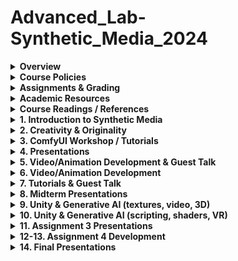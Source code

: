 # Advanced_Lab-Synthetic_Media_2024

<details>
  <summary><strong>Overview</strong></summary>

**Instructor:** Dr. Stavros Didakis
**Email:** `stavros.didakis@nyu.edu`
**Course number:** INTM-SHU 306
**Course Title:** Synthetic Media
**Course Description:** This course investigates emerging trends in machine learning and artificial intelligence for generating media content - images, video, sound. The course explores the idea of how artists, designers, and creators can use machine learning in their own research, production, and development processes. Students learn and understand machine-learning techniques and use them to generate creative media content. The course covers a range of related platforms and models and also provides the frameworks to experiment with implementing interaction and virtuality within the creative work.
**Instructional Mode:** In-person
**Co-requisite or prerequisite:** Communications Lab, What’s New Media, OR Emerging Technologies & Computational Arts
**Class meeting days and times:** Meets once a week (150 mins per session), N405
**Learning Objectives:** 
Upon Completion of this course, students will be able to:
- understand the concept of synthetic media and the technologies it involves,
- learn about machine learning and generative A.I. and how to apply it within an artistic context,
- analyze the creative and artistic dimensions of synthetic media,
- work with state-of-the-art platforms and models for generating synthetic media content,
- experiment with implementing the generated media content with platforms for interaction design and virtual reality,
- develop critical thinking skills through analyzing and reflecting on the implications of synthetic media in society and culture.
</details>

<details>
  <summary><strong>Course Policies</strong></summary>

- **Attendance and Tardiness**
    Students are expected to attend *all* scheduled classes. If unable to attend a class, a student needs to notify the instructor *before* class.

- **Absences and Grades**
  - 4 absences will lead to an F for the participation grade.
  - 6 absences will lead to a 25% reduction in the final grade.
  - 8 absences will lead to failure of the course.

- **Absence Exceptions**
    *Observance of Religious Holidays:* You may miss class for the observance of religious holidays. If you anticipate being absent because of religious observance, notify me in advance so we can create a plan for making up missed work.  For more on this policy [see here](https://www.nyu.edu/about/policies-guidelines-compliance/policies-and-guidelines/university-calendar-policy-on-religious-holidays.html).

    *Competitions, Conferences, Presentations:* You are permitted to be absent from classes to participate in competitions, conferences, and presentations, either at home or out of town, as approved by the Associate Provost for Academic Affairs.  Review the Undergraduate Bulletin for the conditions you must meet to obtain approval for this kind of absence.

    *Extended Illness:* A student with an injury or medical condition that requires ongoing accommodations (temporary or permanent) should contact the NYU Moses Center for Student Accessibility (CSA). If an accommodation is recommended by the Moses Center, then Academic Affairs may communicate on behalf of students to advocate for excused absences/ extensions. Reasonable accommodations, considering the course objectives, student learning, and fair standards, are ultimately decided by the professor.

- **Tardiness**
    Punctual arrival is mandatory for this class. Students need to be on time and not leave in the middle of class unless it is an emergency.

- **Late Assignments**
    Assignments are due **at the date and time indicated on this syllabus**. The late penalty for *all assignments* is one-third of a letter grade per day (an A becomes an A-, etc.) All other late assignments will earn an F.

- **Electronic Devices**
    *Mobile Devices:* Students may not use mobile devices in class unless otherwise indicated.

    *Recording Class:* To ensure the free and open discussion of ideas, students may not record classroom lectures, discussions, and/or activities without the instructor’s advance written permission; any such recording can be used solely for their own private use. If a student has approved accommodations from the Office of Disability Resources permitting the recording of class meetings, the student must present the accommodation letter to the instructor in advance of any recording. On any days when classes will be recorded, the instructor will notify all students in advance. Distribution or sale of class recordings is prohibited without the written permission of the instructor and other students who are recorded.

- **Instructional Technology**
    *Email Communication:* The course instructor will contact students regularly via email. Students should check for emails from the instructor that will cover in detail reminders, logistics, updates, and so on.  Please note that the instructor will try to respond to all emails within 24 hours. Students should not expect immediate responses to emails sent late at night, during holidays, or on the weekends.

    *Assignment Notification:* All assignments will be posted on the course website. Each student is responsible for reviewing the website and its resources. After each class period, the students are asked to learn about the next homework assignment or other requirements and responsibilities related to the course.

    *Instructional Technology Tools and Assistance:* If you need background on specific instructional technology tools, such as Zoom, NYU LMS (Brightspace) and Voicethread, check the [RITS Student Toolkit](https://wp.nyu.edu/shanghai-online_learning/). You may also email shanghai.rits@nyu.edu for assistance.

- **Academic Honesty/Plagiarism**
    Carefully read NYU Shanghai’s *Statement on Academic Integrity* (in the [Undergraduate Bulletin](https://shanghai.nyu.edu/academics/curriculum/bulletin)).   Breaches of academic integrity could result in failure of an assignment, failure of the course, or other sanctions, as determined by the Academic Affairs office.

- **Disability Disclosure Statement**
    NYU Shanghai is committed to providing equal educational opportunity and participation for students with disabilities. It is NYU Shanghai’s policy that no student with a qualified disability is excluded from participating in any NYU Shanghai program or activity, denied the benefits of any NYU Shanghai program or activity, or otherwise subjected to discrimination with regard to any NYU Shanghai program or activity. Any student who needs reasonable accommodation based on a qualified disability should register with the [Moses Center for Student Accessibility](https://www.nyu.edu/students/communities-and-groups/student-accessibility.html) for assistance. Students can [register online](https://www.nyu.edu/students/communities-and-groups/student-accessibility/academic.html) through the Moses Center and can contact the Academic Accommodations Team at [shanghai.academicaccommodations@nyu.edu](mailto:shanghai.academicaccommodations@nyu.edu) with questions or for assistance.

- **Title IX Statement**
    Title IX of the Education Amendments of 1972 (Title IX) prohibits discrimination on the basis of sex in educational programs. It protects victims of sexual or gender-based bullying and harassment and survivors of gender-based violence. Protection from discrimination on the basis of sex includes protection from being retaliated against for filing a complaint of discrimination or harassment. NYU Shanghai is committed to complying with Title IX and enforcing University policies prohibiting discrimination on the basis of sex. Mary Signor, Executive Director of the Office of Equal Opportunity, serves as the University’s Title IX Coordinator. The Title IX Coordinator is a resource for any questions or concerns about sex discrimination, sexual harassment, sexual violence, or sexual misconduct and is available to discuss your rights and judicial options. University policies define prohibited conduct, provide informal and formal procedures for filing a complaint, and a prompt and equitable resolution of complaints.

- **Links to the Title IX Policy and related documents:**
  - [Sexual Misconduct, Relationship Violence, and Stalking Policy](https://www.nyu.edu/about/policies-guidelines-compliance/policies-and-guidelines/sexual-misconduct--relationship-violence--and-stalking-policy.html)
  - [Procedures for Complaints Against Students](https://www.nyu.edu/about/policies-guidelines-compliance/policies-and-guidelines/test-reporting--investigating--and-resolving-sexual-misconduct--rela.html)
  - [Procedures for Complaints Against Employees](https://www.nyu.edu/about/policies-guidelines-compliance/policies-and-guidelines/reporting--investigating--and-resolving-sexual-misconduct--relat.html)
  - [Resource Guide for Students](https://www.nyu.edu/about/policies-guidelines-compliance/policies-and-guidelines/sexual-misconduct--relationship-violence--and-stalking-resource-.html)
  - [Resource Guide for Employees](https://www.nyu.edu/about/policies-guidelines-compliance/policies-and-guidelines/sexual-misconduct--relationship-violence--and-stalking-resource-0.html)
</details>

<details>
  <summary><strong>Assignments & Grading</strong></summary>
  For all assignments, you are required to demonstrate three important skills:

  - **Divergence:** A need to showcase thorough research, investigation, and experimentation. It is often impossible to reach superb results if the initial research is limited and lacks depth and quality of resources or information.
  - **Criticality:** It is paramount to be able to critically reflect on the researched or practiced content and identify what to keep and what to ignore. This skill can be sharpened if you are exposed frequently and to a sufficient amount of content from other artists and practitioners and understand in more detail their methods and motivations.
  - **Convergence:** After you have done a wide series of experiments and you have critically reflected on the content, you need to showcase your convergence skills. In this stage, it is essential to focus on the optimization and exceptional refinement of your content. Rough outputs that lack numerous reiterations show poor results, even if the previous stages are completed perfectly. Consider planning ahead of time for making the necessary refinements that will showcase incredible final results.

- ### Assignment 1
  - ***Self, Perception, Archetypes*** (medium: text & images)
  - **Prompt:** Create a series of images that showcase what a human being is; this needs to come from your subjective perspective and it has to depend on your analysis and methodology. A human being can be viewed through different lenses - can you provide a creative and original interpretation?
  - Use generative AI (in combination with other media design tools as they may seem appropriate/fit) to provide your own subjective (and original) interpretation of what a human being is.
  - **Deliverables:** 
    - Provide 20 images that showcase your interpretations. Size of images should be at least FullHD (1920x1080px / 1080x1920px / 1920x1920px). Acceptable filetypes: PNG/JPEG. Zip the images and attach the zip file to the email.
    - Provide a poem or literature excerpt to accompany your images (text format with proper referencing). The text needs to exist already and it has to support your aesthetic and ideological reflections.
    - Presentation: 
      - Select at least 3 final images at any aspect ratio and configuration. The images need to be printed on high-quality paper and presented/explained in class.
      - Print your poem or literature excerpt to accompany your 3 final presented images. 

- ### Assignment 2 (Midterm)
  - ***Machines in Motion*** (medium: video, animation, sound)
  - **Prompt Option 1**
    By using the images generated in **Assignment 1** (or an update, depending on your preference), create a video between 2 to 4 minutes using generative AI. The video needs to have a music layer and a narration for your poem/literature excerpt
    - **Deliverables:**
      - A video clip with a length of 2-4 minutes, in .MP4 format, 1080p/2160p, 16:9 aspect ratio, 30fps.
      - Your workflows (as images with the embedded code). The workflow needs to be an advanced iteration from the ones shared in class and showcase a particular development that aligns with your concept and intentions
      - A file (pdf) that explains your workflow, together your intentions and methodologies. Explain what your artistic approach is, and how you derived the final results. You may include notes on things that worked well, and things that did not work as expected.
   
  - **Prompt Option 2**
    Select this option if you are interested to work on a collaboration project for a festival submission. Participants need to produce content that follows specific instructions.
    
    - **Deliverables:** 
      Submit weekly a specific list of generated content (variable specs will be given to you, depending on the workflow and production process).

- ### Assignment 3
  - ***Ad Virtualitas ad Infinitum (groups of 2)*** (medium: realtime 3D/VR)
  - **Prompt:** For this assignment you are asked to create a virtual space that consists of generative-AI assets (images, videos, sounds, 3D objects, skyboxes).

  - **Deliverables:** Send via email (`stavros.didakis@nyu.edu`) the following:
      1. A rendered video of the final performance (using the Unity Recorder). The final video needs to have a length of around 1 minute that showcases in detail your scene (.MP4 format, 1920x1080p, 16:9 aspect ratio, 30fps).
      2. Screenshots of your Unity project.
      3. A written report (pdf) that explains your intentions and methodologies. Explain what your artistic approach is, and how you derived the final results. You may include notes on things that worked well, and things that did not work as expected (length ~300 words).

- ### Assignment 4 (Final)
  - ***Final Project*** (medium: open/mixed)
  - **Prompt Option 1** (group of 3): Development of a physical media installation that includes selected content created during assignments 1, 2, and 3. The work includes the design of the structure for accommodating the media components, hardware installation, and tweaking and editing the content (prints, videos, sounds).
  - **Prompt Option 2** (independent or groups of 2): For this option a proposal needs to be pitched for approval. The work needs to have an artistic focus and to utilize tools and methods as the ones covered during the semester but further expand on the usage, bringing a sophisticated and highly polished final result. 
    You may consider creating projects such as the following:
    - an interactive generative system,
    - a real-time VR scene,
    - a mix of media/techniques/materials.
---

  - ### Class Participation & Attendance
    Active participation and attendance are essential in this course. Students will be required to proceed to various teaching and learning activities during class, such as discussions, debates, practical exercises, and more.

  - ### Homework & Reading Responses
    The course necessitates the completion of homework such as readings, writings, and practical exercises. These are important elements that are required for achieving the learning outcomes of this course.

  - ### Marking Elements
    | Class Participation & Attendance | 30% |
    | --- | --- |
    | Assignment 1 | 15% |
    | Assignment 2 | 20% |
    | Assignment 3 | 10% |
    | Assignment 4 | 25% |

    [The course rubric can be found here](https://docs.google.com/spreadsheets/d/1pJvsyA3RSv_4aOTyX1bs702O-ln5NgTQu87aURWNng0/edit#gid=0).
</details>

<details>
  <summary><strong>Academic Resources</strong></summary>

**ARC Services**
The Academic Resource Center (ARC) offers both individual, one-on-one tutoring as well as group sessions in a variety of ways, in a variety of courses. You can log on to [WCOnline](https://nyus.mywconline.com/index.php?logout=YES) to book an appointment with a Global Writing & Speaking Fellow or a Learning Assistant (LA). The Global Writing & Speaking Fellows conduct individual consultations on writing, speaking, reading, and academic skills coaching. LAs provide both individual and small-group tutoring support in over 30 STEM, Business, Economics, IMA/IMB, and Chinese Language classes. Visit [shanghai.nyu.edu/arc](https://shanghai.nyu.edu/arc) for more information about ARC services.

**Library Services**
The Library is available to support your research needs. They have access to over 27,000 print resources, 2,000 DVDs, and 1,000 databases (including over a million ebooks, as well as streaming audio and video and image databases).

Librarians with expertise in your research topic are available to meet either *in person* or *online* [by appointment](https://nyu-shanghai.libcal.com/appointments) or [by email](https://nyu.qualtrics.com/jfe/form/SV_893SmPggYfKqOz3?Q_JFE=qdg) to help you navigate the research process. Our library team features experts in Business, Arts & Humanities, STEM, Social Sciences & Economics, and data tools & resources. Ask us how we can assist you in developing a research question and formulating a research strategy, selecting databases, requesting materials, and citing your sources. Visit [shanghai.nyu.edu/library](http://shanghai.nyu.edu/library) for more information on:
- 24/7 access to e-books, e-journals, streaming media, and databases
- Booking one-on-one consultations for research help
- [Asking the Library](https://shanghai.nyu.edu/academics/library/services/aal) questions via chat or email

**Electronic Reserves**
Students can access course readings using their NYU credentials for courses they currently enrolled in at [https://ares.library.nyu.edu/](https://ares.library.nyu.edu/).

**Interlibrary Loan Service**
For materials not available to you immediately, you can request scanned copies of a book chapter or journal article through our [Interlibrary Loan (ILL) service](https://ill.library.nyu.edu/). If you don't know which chapter you need, you can request a Table of Content through ILL.
</details>

<details>
  <summary><strong>Course Readings / References</strong></summary>
  
  - Crawford, K. (2021). *Atlas of AI: Power, Politics, and the Planetary Costs of Artificial Intelligence*. Yale University Press.
  - Kissinger, H. A., Schmidt, E., & Huttenlocher, D. (2021). *The Age of AI: And Our Human Future*. Little, Brown and Company.
  - Lee, K.-F., & Qiufan, C. (2021). *AI 2041: Ten Visions for Our Future*. Currency.
  - Miller, A. I. (2019). *The Artist in the Machine: The World of AI-Powered Creativity*. The MIT Press.
  - Manovich, L., & Arielli, E. (2023). *Artificial Aesthetics: A Critical Guide to AI, Media, and Design*.
  - Sautoy, M. D. (2019). *The Creativity Code: Art and Innovation in the Age of AI*. Harvard University Press.
  - [From Dadaists to Synthetic Media](https://blog.reface.ai/the-production-of-presence/)
</details>

<details>
  <summary><strong>1. Introduction to Synthetic Media</strong></summary>

- **Course Overview**
- **Lecture:** [An Introduction to Synthetic Media](https://www.canva.com/design/DAF6Co7XtIM/nRs0JgC824gK2ulqGsSBRg/view?utm_content=DAF6Co7XtIM&utm_campaign=designshare&utm_medium=link&utm_source=editor)
    
- **Research:** Synthetic Media Assignment 1 (@[Miro](https://miro.com/app/board/uXjVN4LnVvM=/?share_link_id=420225905247))
- **Homework (deadline: Wed 31 Jan, by 12 noon)**
    - **Readings:**
        1. AI2041 Ten Visions of the Future (read at least one chapter from the following list)
            - `AI2041, Ch.2: Gods Behind the Masks`
            - `AI2041, Ch.3: Twin Sparrows`
            - `AI2041, Ch.5: My Haunting Idol`
                
    - **Practice:**
        1. Install ComfyUI
            [GitHub - comfyanonymous/ComfyUI: The most powerful and modular stable diffusion GUI, api and backend with a graph/nodes interface.](https://github.com/comfyanonymous/ComfyUI?tab=readme-ov-file#installing)
            
            [How to install ComfyUI - Stable Diffusion Art](https://stable-diffusion-art.com/how-to-install-comfyui/)
            
        - Windows (free, needs NVIDIA and/or )
        - Mac (free, needs M1 or above)
        - Cloud Services (paid, resources included): [Shadow PC Pro: Discover the offers](https://shadow.tech/shadowpro/offers), [RunDiffusion - Automatic1111 in the Cloud](https://rundiffusion.com/), [IT RITS](https://stable-diffusion.ritsdev.top/)
            
        2. Write a daily diary about yourself - your thoughts, dreams, concerns. Do this as a meditative exercise, and go as deep in you as you can. You are responsible for defining the length of the text (certainly no less than a couple of sentences, and no more than 1000 words per day). Do not handwrite it - use a text editor. Uses of ChatGPT or similar text generators are strictly forbidden here.            
</details>

<details>
  <summary><strong>2. Creativity & Originality</strong></summary>

- **Reading Discussion**
- **Lecture:** [Creativity & Originality - Reviewing “Synthetic Cities” as a Case Study](https://www.canva.com/design/DAF6ufPdzUk/KdBCIL73PxQIFKh63pGiQw/view?utm_content=DAF6ufPdzUk&utm_campaign=designshare&utm_medium=link&utm_source=editor)
    
- **Workshop: Text-To-Image Generation & Prompt Engineering**
    - <ins>ComfyUI Installation Instructions</ins>
        
        [ComfyUI](https://github.com/comfyanonymous/ComfyUI), [ComfyUI-Manager](https://github.com/ltdrdata/ComfyUI-Manager)
        
        [ComfyUI Community Manual](https://blenderneko.github.io/ComfyUI-docs/)

        [How to install ComfyUI](https://stable-diffusion-art.com/how-to-install-comfyui/)
            
    - <ins>Text-To-Image / Prompt Engineering</ins>
        
        [CLIP: Connecting text and images](https://openai.com/research/clip)
        
        [Stable Diffusion Prompt Book](https://drive.google.com/file/d/1ngSY63m1ASAr4VYA0Ohr0pSZ6bqKbu-w/view?usp=drive_link)
        
        [PromptHero - Search prompts for Stable Diffusion, ChatGPT & Midjourney](https://prompthero.com/)

    - <ins>ComfyUI Workflows</ins>
                
        - **Text to Image** (basic)
            ![s2-w1 Text-To-Image(basic).png](images/s2-w1_Text-To-Image(basic).png)
            ***
        
        - **Text to Image** (advanced)
            
            ![s2-w1 Text-To-Image(advanced).png](images/s2-w1_Text-To-Image(advanced).png)
            ***
        
        - **Image Upscale**
            
            ![s2-w1 Text-To-Image(upscaling).png](images/s2-w1_Text-To-Image(upscaling).png)
            ***
        
        - **Image to Image**
            
            ![s2-w1 Image-To-Image.png](images/s2-w1_Image-To-Image.png)
            ***
        
- **Resources:**
  - Understanding [Techniques Midjourney AI Styles | Andrei Kovalev's Midlibrary 2.0](https://midlibrary.io/categories/techniques)
        
  - Communities/Repositories/Models/Workflows
    - [Civitai: The Home of Open-Source Generative AI](https://civitai.com/)
    - [OpenArt Resources](https://openart.ai/discovery)
    - [Hugging Face](https://huggingface.co/)
        
  - Online Tutorials/Documentation
    - [ComfyUI Community Manual](https://blenderneko.github.io/ComfyUI-docs/)
    - [Using ComfyUI Tutorial](https://www.youtube.com/watch?v=LNOlk8oz1nY)
    - [ComfyUI KSampler Explained](https://www.youtube.com/watch?v=RVwIz63bxN4)
    - [How Stable Diffusion Works](https://www.youtube.com/watch?v=sFztPP9qPRc)
        
- **Homework**
    - **Reading:**
        1. [Margaret Boden - The Creative Mind (In a Nutshell)](https://drive.google.com/file/d/14AmrDQfrMaR5knxZkhDJuJ_LnHWU_60x/view?usp=drive_link)
                
    - **Practice:**
        1. Homework: Create five city images and text narratives - as in the case of “Urban Echoes” from “Synthetic Cities”. Strongly consider extracting/using features from your dreams and fears. 
            1. Image size should be no less than 1920x1080px
            2. Each text description should be between 100 to 200 words
</details>

<details>
  <summary><strong>3. ComfyUI Workshop / Tutorials</strong></summary>

- [Art References](https://www.canva.com/design/DAF8jT8uE2Y/ClN1RXBt5igUxiwNsGZbfQ/edit?utm_content=DAF8jT8uE2Y&utm_campaign=designshare&utm_medium=link2&utm_source=sharebutton)
    
- **ComfyUI Workflows:**
    - **LoRA** (with upscale)
        ![s3 LoRA.png](images/s3_LoRA.png)
        ***
    - **LCM LoRA**
        ![s3 LCM LoRA.png](images/s3_LCM_LoRA.png)
        ***
    - **ControlNet**
        ![s3 ControlNet.png](images/s3_ControlNet.png)
        ***
    - **IPAdapter, 2nd Sampler Pass:** 
      - [IPAdapter Info](https://www.youtube.com/watch?v=7m9ZZFU3HWo)
      - [Resources](https://drive.google.com/drive/folders/1fjcthg19CMR0zlVx0B2IqelTVwSzd0yI?usp=sharing)
    
      ![Workflow-IPAdapter.png](images/Workflow-IPAdapter.png)
</details>

<details>
  <summary><strong>4. Presentations</strong></summary>
</details>

<details>
  <summary><strong>5. Video/Animation Development  & Guest Talk</strong></summary>

- **Lecture:** [AI Video/Animation](https://www.canva.com/design/DAF-R0Mu6-Y/GhjS7XL5Z1kjpLcutBBIbg/edit?utm_content=DAF-R0Mu6-Y&utm_campaign=designshare&utm_medium=link2&utm_source=sharebutton)

- **ComfyUI Workflow:** Images to Video, LoRAs, IPAdapter, AnimateDiff, Latent Upscale
    
    ![Workflow-AnimateDiff_.png](images/Workflow-AnimateDiff_.png)

- **References**    
    - [AnimateDiff Repository](https://github.com/guoyww/AnimateDiff),[AnimateDiff Paper](https://animatediff.github.io/)
    
    - [AnimateDiff: Easy text-to-video - Stable Diffusion Art](https://stable-diffusion-art.com/animatediff/)
    
    - [Civitai Models & LoRAs](https://civitai.com/videos)
    
    - [ComfyUI Workflows](https://openart.ai/workflows/all?category=AnimateDiff)
    
    - [Steerable Motion](https://github.com/banodoco/Steerable-Motion)

- **Guest Talk with Iannis Bardakos**
    > Iannis Bardakos, an artist and art theorist with over three decades of experience, has worked globally as an educator and creative media expert. He has taught in Greece, Spain, France, and China, and his work has been exhibited internationally. His interdisciplinary approach blends mathematics, philosophy, and the arts, transcending traditional boundaries. Bardakos's expertise extends to digital media, humanities, and cybernetics, with a deep interest in the philosophy of technology. His research and teaching explore the dynamic interplay between technicity, aesthetics, and processes through a techno-mathematical lens. He holds dual doctoral degrees: one in Aesthetics, Sciences, and Technologies of the Arts from Paris 8 University, and another in the Theory and History of Arts from the Athens School of Fine Arts. Bardakos contributes as a co-editor to the Technoetic Arts Journal and is an active member-at-large in the American Society for Cybernetics. His work, positioned within a post-human framework, aims to redefine and reformulate the relationship between art and experience.
    > 
    
    ![Iannis Bardakos](images/bardakos.png)    
</details>

<details>
  <summary><strong>6. Video/Animation Development</strong></summary>
        
    
- **ComfyUI Workflows** 
  - Batch Prompt Scheduler, AnimateDiff (Resources: [CivitAI](https://civitai.com/search/models?modelType=Workflows&sortBy=models_v5), [OpenArtAI](https://openart.ai/workflows/home?workflowSort=featured), [ComfyWorkflows](https://comfyworkflows.com/), [ThinkDiffusion](https://learn.thinkdiffusion.com/a-list-of-the-best-comfyui-workflows/))
      ![Workshop-VideoAnimation.png](images/Workshop-VideoAnimation.png)
      ***
    
  - Image Input, WD14 Tagger, IPAdapter, Motion LoRA
    
    ![Workflow-Image-To-Video-with-Motion-LoRA.png](images/Workflow-Image-To-Video-with-Motion-LoRA.png)
    ***

- **Video Development Resources**
    - Sound & Music
        - [https://mubert.com/](https://mubert.com/) (music generator)
            
            [Mubert Tutorial](https://www.youtube.com/watch?v=Kvf4CCRSvW8)
            
        - [https://www.aiva.ai/](https://www.aiva.ai/) (music generator)
        - [https://elevenlabs.io/](https://elevenlabs.io/) (text to speech)
            
            [ElevenLabs Tutorial](https://www.youtube.com/watch?v=KMO306rV94M)
            
    - Video Editing/Composition
        - [https://www.capcut.com/](https://www.capcut.com/) (video editor)
        - [CapCut Tutorial](https://www.youtube.com/watch?v=yMbu1A5N-jc)
- **Post-Production Diagram**
    
    ![Post-Production.png](images/Post-Production.png)
    
    <small>(if the final video size is too large (more than 500MB for 1-minute video), consider compressing it with [HandBrake](https://handbrake.fr/downloads.php), “Vimeo 4K” preset).</small>
</details>

<details>
  <summary><strong>7. Tutorials & Guest Talk</strong></summary>

- **ComfyUI Workflows** 
  - SDXL Video
    ![Workflow-SDXL Video.png](images/Workflow-SDXL_Video.png)
    ***
    
  - Image-To-Video, Upscale, Interpolate
    ![Workflow-AnimateDiff-Image-Upscale-Interpolate.png](images/Workflow-AnimateDiff-Image-Upscale-Interpolate.png)
    ***
    
- **Guest Talk with Vassilis Galanos:**
    > In this previously unpublished work, the presenter will suggest that the vast majority of contemporary generative artificial intelligence (GenAI) art is kitsch. Dr Galanos will demonstrate aspects of visual AI’s last ten years of development as a sociotechnical construct, a combination of technical programming corresponding to social factors. He will argue that the driving force behind the entropic proliferation of (Gen)AI kitsch is an interplaying function of schizo-capitalist regimes promoting double binds of (a) regulatory frameworks containing AI within hegemonic political correctness and (b) nationalist mandates for AI innovation.
    > 
    > Dr Vassilis Galanos is currently a Research and Teaching Fellow at the Edinburgh College of Art, affiliated with the Bridging Responsible Artificial Intelligence Divides (BRAID) UK research programme and the Edinburgh Futures Institute’s Data Civics and The New Real themes. Vassilis investigates AI from a historical and sociological perspective, and has recently participated in projects involving the use of generative AI in journalism, community-led data-driven innovation, and artist/data scientist interactions.
    > 
    
    ![Vassilis Galanos](images/galanos.png)
</details>    

<details>
  <summary><strong>8. Midterm Presentations</strong></summary>

- **Presentations**    
- **AI Film Festival - Selected Videos**
    - [Generation](https://www.youtube.com/watch?v=mL1rs3NRgIg)
    
    - [Original Voice](https://www.youtube.com/watch?v=785BhEABX5s)
    
    - [I Want 1000 Rabbits](https://www.youtube.com/watch?v=96Cx771Cpr0)
    
    - [Expanded Childhood](https://www.youtube.com/watch?v=4Q5qstYoYu0)
    
    - [UTOPIAS](https://www.youtube.com/watch?v=bHrQM-n4JJM)
    
    - [We All Dream in HyperColor](https://www.youtube.com/watch?v=dYbRvorUhcw)
    
    - [eps696](https://drive.google.com/file/d/1aI7IEDMCXt08ukzfB_hswhUfB2obo2SR/view?usp=sharing)    
</details>

<details>
  <summary><strong>9. Unity & Generative AI (textures, video, 3D)</strong></summary>

- 📁 [Unity Project Files: Textures_And_Skyboxes](https://drive.google.com/file/d/1BD_aG4xvraYsi2Q3tCpioS7x3nUiK84V/view?usp=drive_link)

- <details>
  <summary><strong>Unity Basics</strong></summary>
    To start developing a **Unity** project, you first need to install Unity Hub, and a code editor:
    
    - [Visual Studio Code,](https://code.visualstudio.com/download) [NET (](https://dotnet.microsoft.com/en-us/download/dotnet/7.0)[details)](https://code.visualstudio.com/docs/languages/dotnet), [Mono](https://www.mono-project.com/download/stable/)
    - [Unity Hub](https://store.unity.com/download) and an LTS Unity Editor 21/22 (recommended: 2022.3.14f LTS)
        
    Following the installation of the required software, you can open **Unity Hub**, a tool that allows us to manage our Unity projects as well as install different versions of Unity Editor.
    
  - **Unity Hub**
      When you open Unity Hub for the first time, you will be prompted to log in with your Unity ID. If you don't have one, you can create it for free. In Unity Hub’s Preferences menu, select License, and activate a Personal license (which is free). The personal licenses expire after a few days, but you can install it again with the same process.
      
      The Unity Hub will show you a list of all Unity versions installed on your computer (you can have multiple versions of Unity if you want). If you don't have any versions installed, you can click on the "Installs" button to install a new version.
      
      Here are the main tabs that you need to know about Unity Hub:
      - Projects - To open an existing project or create a new one, click on the "Projects" button and then select the option that you want.
      - Installs - To manage and install different versions of Unity, click on the "Installs" button. Here you can see all the versions of Unity installed on your computer, and you can also install new versions or delete old ones.
      - Learn - To access Unity documentation and tutorials, click on the "Learn" button.
      - Other options include the Community, UOS, and Developer Services (which are not going to be covered).
          
      ![Unity Hub](images/s23-s1_unityHub1.png)
          
  - **Creating a Project with the Unity Hub**
  To create a new project in Unity, open the Unity Hub and click on the "New Project" button. In the "New Project" window, select the appropriate version for your project from the drop-down menu - 2022.3.14f LTS. Next, select the URP (Universal Rendering Pipeline) or the HDRP (High Definition Rendering Pipeline) template from the list of templates.
  In the right side panel, set the project name and location. You can also choose to create a new folder for your project if you want to. Finally, uncheck the checkbox for "Enable PlasticSCM". This will prevent Unity from using the PlasticSCM version control system for your project.
  Click on the "Create Project" button to create your new Unity 3D project. Once the project is created, you will be taken to the Unity editor where you can start working on your application.
      
  - **Unity Editor**
    
      ![Unity Hub](images/s23-s1_unityEditor1.png)
      
      The Unity editor is divided into several main areas. The most important ones are the following: the Scene view, the Game view, the Hierarchy, the Project, Inspector, and Console.
      - The Scene view is where you can see and edit your 3D objects in your scene. You can navigate and manipulate the camera, as well as select and move objects in the Scene view.
      - The Game view is where you can see what your game or application will look like when it is running. You can run the “Game” by clicking on the Play/Stop buttons at the top of the screen.
      - The Hierarchy is where you can see all the objects in your scene organized in a hierarchical tree structure. You can select, move, and delete objects from the Hierarchy.
      - The Project is where you can access all the assets and files in your project. You can import new assets, create new folders, and access the scripts and prefabs in your project.
      - The Inspector is where you can see and edit the properties of the currently selected object. You can change the object's position, rotation, scale, as well as access its materials, scripts, and other components.
      - The Console is where we can check if everything runs correctly with our project. This helps us to debug code or other issues that may occur during execution.
      
      Other important panels and features include the **Toolbar**, **Lighting**, and more.
      
      - The Toolbar at the top of the Unity editor is where you can access different tools such as the move, rotate, and scale tools. You can also access different windows and settings from the Toolbar.
          - The **Hand** Tool allows **panning** around the Scene.
          - Press key **Alt** (Windows) or **Option** (Mac) and left-click and drag to **Orbit** the Camera around the current pivot point.
          - Scroll (mouse or keypad) to **zoom** in and out the scene.
          - The **Move**, **Rotate**, **Scale**, **Rect Transform** and **Transform** tools allow you to edit individual GameObjects.
          - Shortcuts: **Q-W-E-R-T-Y**
          - [Toolbar Link](https://docs.unity3d.com/Manual/Toolbar.html)
          - [Hierarchy Link](https://docs.unity3d.com/Manual/Hierarchy.html)
      - The Lighting window is where you can set up and adjust lighting for your project. You can add and adjust lights, as well as change the environment settings.
      - Additional windows and panels can be found on the main Unity Menu/Windows.
          
          ![https://soniconlab.com/wp-content/uploads/2023/01/s1-moveTool.gif](https://soniconlab.com/wp-content/uploads/2023/01/s1-moveTool.gif)
          
  - **Primitives**
      To add 3D objects in the scene go to the **Hierarchy** panel, and either click the **+** sign, or right click on the Hierarchy panel area, to have the sub-menu appear. Select 3D Object, then choose the type of object you want to create, such as a cube, sphere, or plane. The new object will appear in the Hierarchy panel and the Scene view.
          
      You can move, rotate and scale the object in the Scene view (by using the Unity's Transform component), as well as from the number boxes that appear in the Inspector panel.
          
      ![https://soniconlab.com/wp-content/uploads/2023/01/s1-createObject.gif](https://soniconlab.com/wp-content/uploads/2023/01/s1-createObject.gif)
          
      Each GameObject can be configured from the **Inspector** window. Properties such as position, rotation, size are set here. If the GameObject includes materials or additional properties, they can all be accessed from here as well.
          
      [Inspector Link](https://docs.unity3d.com/Manual/UsingTheInspector.html)    
    </details>

  - <details>
    <summary><strong>Textures & Skyboxes</strong></summary>  
     
    - **Resources on Textures and Patterns**
      - [Seamless texture check](https://www.pycheung.com/checker/)
      - [NormalMap-Online](https://cpetry.github.io/NormalMap-Online/)
      - [Photoshop tutorial : How to create seamless textures](https://www.youtube.com/watch?v=FR3Z0zr1RaY)  
      - [How to Make High Quality Seamless Textures with AI - Stable Diffusion Tutorial](https://www.youtube.com/watch?v=hNFz0Mlj5Dc)
      - [Height Maps And Displacement In Unity HDRP](https://medium.com/geekculture/height-and-normal-maps-in-unity-hdrp-324fefb0d188)      
      - [2D Textures & Materials | Assets & Packs | Unity Asset Store](https://assetstore.unity.com/2d/textures-materials)  
      - [Poly Haven * Poly Haven](https://polyhaven.com/)
      - [Free PBR Materials](https://freepbr.com/)
      - [Textures for 3D, graphic design and Photoshop!](https://www.textures.com/browse/pbr-materials/114558)
      - [Poliigon Textures](https://www.poliigon.com/textures/free)
      - [Texture Fun](https://texturefun.com/)
      - [ambientCG - Public Domain Resources for Physically Based Rendering](https://ambientcg.com/)
      - [Texturebox - Free and Premium Seamless PBR Textures, Materials, 3D Assets and PBR Materials](https://texturebox.com/category)
      - [cgbookcase.com | PBR Textures, free for any purpose](https://www.cgbookcase.com/)
      - [CC0 Textures & Models | Share Textures](https://www.sharetextures.com/)
      - [Home - Public Domain Textures](https://publicdomaintextures.com/)
      - [patternpanda | home](https://patternpanda.org/)

      </details>

    - <details><summary><strong>Adding Videos (Render Textures)</strong></summary>
      In Unity, a Render Texture is a special type of texture that is created and updated at runtime. It allows you to render the output of a video (or camera) to a texture, which can then be used as the input for another camera, a material, or even a GUI element.
          
      In this example, we want to utilize a surface of the 3D model to display the contents of a video file. Therefore, a render texture will assist us in creating this effect. To do this we need to complete the following steps:
          
      - Create a Video Player object - A Video Player can be added to our project by selecting **GameObject / Video / Video Player.** This will add a new video object  on the Hierarchy panel. From the Inspector we have the option to load a video file to the object (the video file has to be already added in our Assets folder; .mp4 file format is strongly suggested).
          ![https://soniconlab.com/wp-content/uploads/2023/01/videoPlayer.gif](https://soniconlab.com/wp-content/uploads/2023/01/videoPlayer.gif)
              
      - Create and assign a Render Texture - A Render Texture is a type of texture that Unity creates and updates at run time. To use a Render Texture you need first to create a new Render Texture asset in the Assets panel. This can be created either by right-clicking in the Assets folder, or by selecting in the main menu:  **Assets / Create / Render Texture.** When the texture is created, we can review its Inspector and set its size to the value that it is needed (i.e. SD/HD, etc). After this is set, go back to the Video Player and set its Target Texture option to the new render texture we have just created.
          ![https://soniconlab.com/wp-content/uploads/2023/01/renderTexture.gif](https://soniconlab.com/wp-content/uploads/2023/01/renderTexture.gif)
              
      - Create a Geometry & Material - In this instance we want the video to appear on a geometry - a 3D object that contains a special material that allows it to display the video frames. To complete this task, we can create a new 3D GameObject (i.e. plane) and position it where it is needed. Finally, we have to create a new material as this will be needed to give to the 3D object its final surface look. Here, we need to assign to the Base Map / Albedo settings of the color the Render Texture that we have just created. To do this, drag the Render Texture file from the Assets folder, to the little square that appears on the name Base Map / Albedo inside our new material.
          ![https://soniconlab.com/wp-content/uploads/2023/01/matRender.gif](https://soniconlab.com/wp-content/uploads/2023/01/matRender.gif)

    - <details><summary><strong>Generative 3D</strong></summary>

        - **Importing 3D Models**
            3D models are digital representations of objects or characters that can be used in various applications such as video games, animation, and virtual reality. They are typically composed of a set of polygons, which are used to create the shape of the object, and a set of textures, which are used to control the visual appearance of the object. There are several different file types and properties that are commonly used for 3D models:
            1. OBJ: The OBJ file format stores the geometry of the model as a set of vertices and faces, and can also store information about materials and textures. OBJ files are widely supported by most 3D modeling software and can be easily imported into many game engines.
            2. FBX: The FBX file format is a more advanced format for storing 3D models. It supports a wide range of features, including support for animation, lighting, and cameras. FBX files can also store information about materials and textures, and are supported by many 3D modeling software and game engines.
            3. STL: The STL file format is primarily used for 3D printing and is a standard file format for 3D models. It stores the geometry of the model as a set of triangles, and does not typically include information about materials or textures.
                
            Unity supports a range of 3D models and objects. We can either using Unity’s primitives, or import them from elsewhere. Importing models can be straightforward - drag and drop in the Assets folder suffices. It is strongly suggested to use .FBX or .OBJ file types, or, if you use Blender, you can directly import Blender’s project file in Unity (.blend).
                
            [Model file formats](https://docs.unity3d.com/Manual/3D-formats.html)
                
            [How do I import models from my 3D app?](https://docs.unity3d.com/560/Documentation/Manual/HOWTO-importObject.html)
                
            ![https://soniconlab.com/wp-content/uploads/2023/01/fbx.gif](https://soniconlab.com/wp-content/uploads/2023/01/fbx.gif)
                
            3D models can be created with a range of software (e.g., Blender, Maya, Rhino, Fusion360, etc). We can also find models on the public domain:
            [SketchFab](https://sketchfab.com/features/free-3d-models)
            [CGTrader](https://www.cgtrader.com/free-3d-models)
            [TurboSquid](https://www.turbosquid.com/Search/3D-Models/free)
            [Free3D](https://free3d.com/)
            [ThreeD Scans](https://threedscans.com/)
            [3Dassets.one](https://www.3dassets.one/#order=latest)
                
        - **Use LumaAI for Generative 3D models**
            [Luma AI - Genie](https://lumalabs.ai/genie?showAuth=true&view=create)
                
            ![Screenshot 2024-03-23 at 22.32.37.png](images/Screenshot_2024-03-23_at_22.32.37.png)
    </details>

<details>
  <summary><strong>10. Unity & Generative AI (scripting, shaders, VR)</strong></summary>

- 📁 [Unity Project Files: Scripting_Shaders_VR](https://drive.google.com/file/d/1_TKS-xF17TvwcnFHN2XtgnJMNNowWzQt/view?usp=drive_link)

- <details><summary><strong>Prefabs</strong></summary>

    A prefab (pre-fabricated) GameObject is an object entity that can be customized and then instantiated as many times as desired within the rendered space. A prefab can include any combination of components such as meshes, materials, animations, scripts, and other objects. The advantage of using prefabs is that they allow you to easily **reuse** objects and make global changes to all instances of the prefab by modifying the original asset.
    
    Here is a basic method for creating and using a prefab:
    
    - Create a new GameObject in the scene or select an existing one.
    - In the Project window, right-click and select "Create > Prefab". Drag the GameObject from the Hierarchy window to the newly created Prefab asset in the Project window.
    - You can also drag a GameObject from the Hierarchy window to the Project window (Assets). This will directly create a Prefab for the GameObject.
    - You can now delete the original GameObject from the Hierarchy view.
    - To instantiate the prefab in the scene, simply drag it from the Project window into the Hierarchy window.
    - You can modify the properties of individual instances of the prefab without affecting the original asset. If you want to make a change to all instances, simply modify the original prefab (found in Assets).
    - Note: Prefab variants allow you to create different variations of a prefab while still linking them to the original. This can be achieved through the settings in Overrides.
    
    - [NEW PREFAB WORKFLOWS! - Unity Tutorial](https://www.youtube.com/watch?v=6_gAiPPKyUg)
    
    - [How to Create and Use Prefabs in UNITY [2021] Introduction to Prefabs, Basics That You Need to Know](https://www.youtube.com/watch?v=9QkB_rI50Lc)

- <details><summary><strong>Scripting with C#</strong></summary>

    Scripting in Unity refers to the process of creating code to control the behavior and functionality of GameObjects in a Unity scene. Unity supports scripting in C#, UnityScript (a variant of JavaScript), and Boo (a language similar to Python).
    
    Scripts in Unity are attached to GameObjects as components and contain code that modifies the GameObject's behavior and properties in response to events in the game. A script can be used to handle user input, control animations, manage physics, and perform many other tasks.
    
    [Creating and Using Scripts](https://docs.unity3d.com/Manual/CreatingAndUsingScripts.html)
    
    To use a script in Unity follow this simple flow:
    
    1. Create a new script: To create a new script in Unity, you can right-click in the Assets panel and select Create > C# Script or another supported language.
    2. Attach the script to a GameObject: To attach a script to a GameObject, you can drag the script from the Assets panel onto the GameObject in the Scene or Hierarchy panel. The script will appear as a component in the Inspector panel.
    3. Steps 1 and 2 can be also done directly from within the Inspector of a GameObject. Click on the GameObject on the Hierarchy panel, and on the Inspector click on Add Component > New Script.
    4. Write Code: The created script appears both on the Inspector window of the GameObject that we have attached to it, and also on our Assets folder in the Project window. Double clicking either the file from the Project window, or from the GameObject’s Inspector, the script will open on Visual Studio Code, where we can edit and save it.
    5. Update the Code and Run: After we edit the code and save it, we need to **Run** the program, during which the code will execute. The GameObject's behavior and properties are going to be updated according to the code we have written.
    
        ![https://soniconlab.com/wp-content/uploads/2023/02/s23-s3-Scripting-1.gif](https://soniconlab.com/wp-content/uploads/2023/02/s23-s3-Scripting-1.gif)
    
    In the following example, we attach a new script to a Prefab. Our objective is to write an instruction that continuously rotates the GameObject around its axis. The code for the rotation of the GameObject around its X,Y,Z axis is as follows:
    
    ```csharp
    //Imports
    using System.Collections;
    using System.Collections.Generic;
    using UnityEngine;
    
    //Name of our newly created script (Rotation.cs)
    public class Rotation : MonoBehaviour
    {
    		//Public variables (these appear on the Inspector
        public float rotationSpeedX = 10f;
        public float rotationSpeedY = 10f;
        public float rotationSpeedZ = 10f;
    
        // Start is called before the first frame update
        void Start()
        {
        }
    
        // Update is called once per frame
        void Update()
        {
    				//Call transform.Rotate a method for controlling GameObject rotation
            transform.Rotate(Vector3.right * Time.deltaTime * rotationSpeedX);
            transform.Rotate(Vector3.up * Time.deltaTime * rotationSpeedY);
            transform.Rotate(Vector3.forward * Time.deltaTime * rotationSpeedZ);
        }
    }
    ```
    
    In this example, the **`rotationSpeedX`**, **`rotationSpeedY`**, and **`rotationSpeedZ`** variables determine the speed of the rotation along the x, y, and z axis, respectively. The **`transform`** property refers to the transform component of the GameObject, which contains its position, rotation, and scale. 
    
    The **`Rotate`** method rotates the GameObject around the specified axis by the specified angle. In this case, the **`Vector3.right`** represents the x-axis, **`Vector3.up`** represents the y-axis, and **`Vector3.forward`** represents the z-axis. The rotation angle is determined by **`Time.deltaTime * rotationSpeed`**, where **`Time.deltaTime`** represents the time in seconds since the first frame, and **`rotationSpeed`** is the speed of the rotation.
    
    This script will continuously rotate the GameObject around its x, y, and z axis by the specified rotation speed. You can adjust the **`rotationSpeedX`**, **`rotationSpeedY`**, and **`rotationSpeedZ`** values to control the speed of the rotation along each axis from the Inspector panel of the GameObject.
    
    ![https://soniconlab.com/wp-content/uploads/2023/02/s23-s3-Scripting-2.gif](https://soniconlab.com/wp-content/uploads/2023/02/s23-s3-Scripting-2.gif)
    
    Scripts can be attached to Prefabs as well. In the following example, a Prefab has been created that includes multiple cubes nested together. The previous script has been adjusted to generate random rotation speed values for each cube. Therefore, upon the initialization of the code, each cube will be controlled with a different rotational speed. The randomization of the values is done with the use of the **`Random.Range`** function.
    
    ![https://soniconlab.com/wp-content/uploads/2023/02/s23-s3-Scripting-3.gif](https://soniconlab.com/wp-content/uploads/2023/02/s23-s3-Scripting-3.gif)
    
    ```csharp
    using System.Collections;
    using System.Collections.Generic;
    using UnityEngine;
    
    public class RotationRandom : MonoBehaviour
    {
        public float rotationSpeedX = 0f;
        public float rotationSpeedY = 0f;
        public float rotationSpeedZ = 0f;
    
        // Start is called before the first frame update
        void Start()
        {
            //Generate random values for rotational speed (X,Y,Z);
            rotationSpeedX = Random.Range(-60.0f, 60.0f);
            rotationSpeedY = Random.Range(-60.0f, 60.0f);
            rotationSpeedZ = Random.Range(-60.0f, 60.0f);
        }
    
        // Update is called once per frame
        void Update()
        {
            transform.Rotate(Vector3.right * Time.deltaTime * rotationSpeedX);
            transform.Rotate(Vector3.up * Time.deltaTime * rotationSpeedY);
            transform.Rotate(Vector3.forward * Time.deltaTime * rotationSpeedZ);
        }
    }
    ```
    
    ---
    
    The following links provide  comprehensive details regarding scripting in Unity.
    
    In the next class, we will focus more comprehensively on coding, and generative art & design.
    
    [Scripting](https://docs.unity3d.com/Manual/ScriptingSection.html)
    
    [Unity Basics - Introduction to C# Scripting](https://danielilett.com/2021-01-29-basics-1-intro-to-c-sharp/)
    
    [Unity Scripting Basics | Video Game Design2021/22 | 3D in 2021!](https://www.youtube.com/watch?v=w-qIcg0G7Pk)
    
    [Unity 3D C# scripting cheatsheet for beginners](https://blog.devgenius.io/unity-3d-c-scripting-cheatsheet-for-beginners-be6030b5a9ed)
    
    - Iterations (For-Loops)
        
        A **`for`** loop is a control structure in programming that allows you to execute a block of code a specified number of times. It is defined with a starting value, a limit, and an increment value (step), and executes the code within the loop until the limit is reached.
        
        In Unity, **`for`** loops can be used to perform repetitive tasks, such as initializing an array, updating elements in a list, or creating multiple instances of a GameObject.
        
        Here's an example of how a **`for`** loop can be used to initialize an array in Unity.
        
        ```csharp
        using UnityEngine;
        
        public class forLoops : MonoBehaviour
        {
            // Start is called before the first frame update
            void Start()
            {
                int[] numbers = new int[10];
                for (int i = 0; i < 10; i++)
                {
                    numbers[i] = i;
                    Debug.Log(numbers[i]);
                }
            }
        }
        ```
        
        In this example, the **`for`** loop starts with the value of **`i`** being 0, and continues to loop until **`i`** reaches 9 (the limit of 10 - 1). Each time the loop iterates, **`i`** is incremented by 1 (the increment value). The code inside the loop sets the value of the **`numbers`** array at the index **`i`** to **`i`** (0,1,2,….9).
        
        More info on for-loops and Unity:
        
        [Loops - Unity Learn](https://learn.unity.com/tutorial/loops-z2b#)
        
        - Code Example: 1D For-Loop
            
            The following example demonstrates a**`for`** loop to instantiate multiple instances of a prefab.
            
            ```csharp
            using UnityEngine;
            
            public class PrefabInstantiator : MonoBehaviour
            {
                public GameObject prefab;
            
                void Start()
                {
                    for (int i = 0; i < 10; i++)
                    {
                        Vector3 position = new Vector3(i * 2, 0, 0);
                        Instantiate(prefab, position, Quaternion.identity);
                    }
                }
            }
            ```
            
            Here, the **`for`** loop starts with the value of **`i`** being 0, and continues the loop until **`i`** reaches 9 (the limit of 10 - 1). Each time the loop iterates, **`i`** is incremented by 1 (the increment value). The code inside the loop calculates a new position based on the value of **`i`** and uses the **`Instantiate`** function to create a new instance of the **`prefab`** at that position. 
            
        - Code Example: 2D For-Loop
            
            Nested loops in Unity allow you to loop through multiple dimensions and instantiate prefabs in a grid-like or matrix-like pattern. For example, you could use nested loops to create a grid of prefabs, with each prefab representing a cell in the grid. Here's an example of how you can use nested loops to instantiate prefabs in a 5x5 grid pattern:
            
            ```csharp
            using UnityEngine;
            
            public class PrefabInstantiator : MonoBehaviour
            {
                public GameObject prefab;
            
                void Start()
                {
                    for (int i = 0; i < 5; i++)
                    {
                        for (int j = 0; j < 5; j++)
                        {
                            Vector3 position = new Vector3(i * 2, 0, j * 2);
                            Instantiate(prefab, position, Quaternion.identity);
                        }
                    }
                }
            }
            ```
            
            In this example, the outer **`for`** loop starts with the value of **`i`** being 0, and continues to loop until **`i`** reaches 4 (the limit of 5 - 1). The inner **`for`** loop starts with the value of **`j`** being 0, and continues to loop until **`j`** reaches 4. Each time the inner loop iterates, **`j`** is incremented by 1. The code inside the inner loop calculates a new position based on the values of **`i`** and **`j`** and uses the **`Instantiate`** function to create a new instance of the **`prefab`** at that position.
            
            ![https://soniconlab.com/wp-content/uploads/2023/02/s23-s5-forLoops2D.png](https://soniconlab.com/wp-content/uploads/2023/02/s23-s5-forLoops2D.png)
            
        - Code Example: 3D For-Loop
            
            The same logic can be used for creating three-dimensional nested loops (see code below).
            
            ```csharp
            using UnityEngine;
            
            public class forLoopsPrefab3D : MonoBehaviour
            {
                public GameObject prefab;
            
                void Start()
                {
                    for (int i = 0; i < 5; i++)
                    {
                        for (int j = 0; j < 5; j++)
                        {
                            for (int k = 0; k < 5; k++)
                            {
                                Vector3 position = new Vector3(i * 2, k * 2, j * 2);
                                Instantiate(prefab, position, Quaternion.identity);
                            }
                        }
                    }
                }
            }
            ```
            
            The code creates an instance of a prefab in a 3D grid pattern. It does this by using three nested for-loops that generate a grid of prefab instances.
            
            - The first for-loop `(int i = 0; i < 5; i++)` will run 5 times, with the value of `i` incrementing from 0 to 4 each time the loop runs.
            - The second for-loop `(int j = 0; j < 5; j++)` will also run 5 times, with the value of `j` incrementing from 0 to 4 each time the loop runs.
            - The third for-loop `(int k = 0; k < 5; k++)` will also run 5 times, with the value of `k` incrementing from 0 to 4 each time the loop runs.
            
            At each iteration of these three loops, a new Vector3 position is calculated by multiplying `i`, `j`, and `k` by 2 `(position = new Vector3(i * 2, k * 2, j * 2))`. Then, a new instance of the prefab is created at this calculated position using the `Instantiate()` method `Instantiate(prefab, position, Quaternion.identity)`.
            
            This will result in a grid of 125 instances of the prefab, with each instance being placed 2 units apart from each other.
            
            ![https://soniconlab.com/wp-content/uploads/2023/02/s23-s5-forLoops3D.png](https://soniconlab.com/wp-content/uploads/2023/02/s23-s5-forLoops3D.png)
            
        - Code Example: Adding Instances as Children
            
            One additional modification that you can do to this example is to put all new instances within the main prefab GameObject, so that it is easier to control all instances at once. This can be accomplished very easily, by simply adding a 4th property within the `Instantiate` function, so that it reads as below:
            
            `Instantiate(prefab, position, Quaternion.identity, transform)`
            
            The `transform` keyword is going to position the newly created prefab within the same GameObject (named Prefab3D-Rotate seen in the following image). Now, if we desire to automate the behavior of this parent (Prefab3D-Rotate), we can add an additional script (rotation.cs) that is going to rotate the parent (and its children, that is, the prefab instances).
            
            ![https://soniconlab.com/wp-content/uploads/2023/02/s23-s5-codingPrefab-example3.gif](https://soniconlab.com/wp-content/uploads/2023/02/s23-s5-codingPrefab-example3.gif)
            
        - Code Example: Rotating the Parent
            
            Finally, if we add a random rotation script within the original prefab (which exists on the Project window), we will get a much more organic behavior.
            
            ![https://soniconlab.com/wp-content/uploads/2023/02/s23-s5-codingPrefab-example4.gif](https://soniconlab.com/wp-content/uploads/2023/02/s23-s5-codingPrefab-example4.gif)

- <details><summary><strong>Shaders</strong></summary>

    Shaders are programs that run on the GPU and control how a 3D model or a 2D image is drawn. They provide a way to apply effects and transformations to the rendering process, such as changing the color, adding shadows or reflections, and creating animations.
    
    [Unity - Manual:  Shaders](https://docs.unity3d.com/Manual/Shaders.html)
    
    Shaders are written in a custom language called ShaderLab, which is used to describe how the materials in a scene should be rendered. ShaderLab is a high-level shading language that provides an abstract representation of the underlying GPU operations, making it easier for artists and developers to create complex visual effects without having to delve into the low-level details of the GPU.
    
    In Unity, shaders are divided into three broad categories. You use each category for different things, and work with them differently.
    
    - Shaders that are part of the [graphics pipeline](https://en.wikipedia.org/wiki/Graphics_pipeline) are the most common type of shader. They perform calculations that determine the color of **pixels** on the screen. In Unity, you usually work with this type of shader by using [Shader objects](https://docs.unity3d.com/Manual/shader-objects.html).
    - [Compute shaders](https://docs.unity3d.com/Manual/class-ComputeShader.html) perform calculations on the GPU, outside of the regular graphics pipeline.
    - **Ray tracing** shaders perform calculations related to ray tracing.
    
        ![https://portamedia.studio/wp-content/uploads/2020/10/shader_distortion_example.gif](https://portamedia.studio/wp-content/uploads/2020/10/shader_distortion_example.gif)
    
        ![https://static.wixstatic.com/media/b03158_1804f5256ed948c69fc6095f420ae879~mv2.gif](https://static.wixstatic.com/media/b03158_1804f5256ed948c69fc6095f420ae879~mv2.gif)
    
    - Optional: ShaderGraph
        - Shader Graph Intro
            
            Shader Graph is a visual interface for creating shaders in Unity. It allows users to create custom shaders without having to write any code, by using a node-based system that is accessed directly within the Unity Editor. Shader Graph includes a variety of node types, including mathematical operations, texture sampling, color blending, and many more. The nodes can be connected and combined to create complex shaders, from simple surface shaders to complex materials that include reflections, refractions, and other advanced effects.
            
            A few characteristics of Shader Graph are the following:
            
            - Node-Based Interface: The Shader Graph uses a node-based interface, which allows for an intuitive and straightforward creation of shaders without the need for manual shader coding.
            - Real-Time Preview: The Shader Graph provides a real-time preview of the shader being created, which allows for immediate feedback on how changes to the graph affect the final result.
            - Customization: Shaders created with the Shader Graph can be easily customized to fit the specific requirements of the project.
            - Lighting Support: The Shader Graph supports various lighting models, including PBR and Unlit, and includes multiple nodes for configuring and controlling lighting.
            - Compatibility with Other Unity Features: The Shader Graph can be used in conjunction with other Unity features, such as Particle Systems, VFX Graph, and the Unity Material Editor.
            - Extensibility: The Shader Graph is fully extensible, meaning that users can create custom nodes and use them within their shader graph to perform specialized tasks.
            
        - Creating a Shader Graph
            
            The Shader Graph is a standard package included within the HDRP. If your project has been set as HDRP, then you can directly create a new Shader Graph in the Project window by selecting Create > Shader Graph > HDRP > Lit Shader Graph. This will create a new asset in the Project window. By double-clicking the newly created file, the Shader Graph UI opens.
            
            Shader Graph’s interface consists of several key elements, including:
            
            1. Graph View: This is the main view of the Shader Graph Editor, where you can create and arrange nodes to build your shader.
            2. Graph Inspector: The Graph Inspector provides options and properties used to modify the behavior and appearance of the Shader Graph and its nodes.
                1. The Node Settings are specific to a single node within the graph and control its behavior and properties. 
                2. The Graph Settings provide global options and settings for the entire shader graph. It contains options such as shader quality settings, the graph name, and the active channel mask. Here we can set if we want the shader to be Lit or Unlit, for example.
            3. Main Preview: The Main Preview window offers a visual representation of how the final shader graph will look when applied to a material.
            4. Blackboard: This is an area where you can add custom values that can be used by nodes in the Shader Graph. The values set in the blackboard can be accessed by the Inspector of the Shader Graph material
                
                ![https://blog.logrocket.com/wp-content/uploads/2022/09/drag-select-items.gif](https://blog.logrocket.com/wp-content/uploads/2022/09/drag-select-items.gif)
                
        - The Master Stack
            
            The Shader Graph offers two main blocks: the Vertex and Fragment, also called as Master Stack.
            
            [Built In Blocks](https://docs.unity3d.com/Packages/com.unity.shadergraph@10.3/manual/Built-In-Blocks.html)
            
            [What's new in Unity's Shader Graph?](https://www.youtube.com/watch?v=-QcwEYOHt2I)
            
            - The Vertex Block is used to modify or manipulate the vertices of a 3D model before they are drawn on the screen. The Vertex Block allows you to make changes to the properties of the vertices and it includes the following basic properties (in HDRP/Lit mode):
                - Position - This is the main property of a Vertex Block, which allows you to modify the position of each vertex.
                - Normal - This property allows you to modify the normal vector of each vertex, which is used for lighting calculations.
                - Tangent - This property allows you to modify the tangent vector of each vertex, which is used for normal mapping or other special effects.
                
                ![https://thirdspacelearning.com/wp-content/uploads/2022/03/Faces-edges-and-vertices-what-is-2.png](https://thirdspacelearning.com/wp-content/uploads/2022/03/Faces-edges-and-vertices-what-is-2.png)
                
            
            - A Fragment Block is a type of shader block that is used to create and modify the appearance of a material's pixels. The properties of a Fragment block in the HDRP/Lit mode include:
                - Base Color: This property sets the base color of the material, which is the color that is seen before any other effects are applied.
                - Normal Tangent Space: This property sets the normal map, which is a texture that defines the surface normals of a material. This can be used to add additional detail and surface roughness to the material.
                - Bent Normal: This property sets the bent normal map, which is a texture that can be used to simulate global illumination and subsurface scattering effects.
                - Metallic: This property sets the metallic value of the material, which determines how reflective the material is.
                - Emission: This property sets the emissive color of the material, which can be used to create materials that emit light.
                - Smoothness: This property sets the smoothness value of the material, which determines how smooth or rough the surface is.
                - Ambient Occlusion: This property sets the ambient occlusion map, which is a texture that defines the amount of ambient light that should be occluded in the shadows of the material.
                - Alpha: This property sets the transparency of the material, which determines how see-through the material is.
                    
                    ![https://unsoundscapes.com/slides/2017-06-08-bringing-the-fun-to-graphics-programming/assets/schema.png](https://unsoundscapes.com/slides/2017-06-08-bringing-the-fun-to-graphics-programming/assets/schema.png)
                    
        - Vertex Displacement
            
            Vertex displacement is a technique where the vertices of an object are moved or displaced along a certain direction in real time based on certain inputs such as noise functions, height maps, or animation curves. The displacement is calculated in the vertex shader and then used to move the vertices before the fragment shader calculates the final pixel colors.
            
            To accomplish the design of a shader, we need to use the nodes and blocks of Shader Graph. To add a new node, mouse-click (or Option click) within the Graph View, select Create Node, and add new nodes according to the requirements of the shader.
            
            ![https://gamefromscratch.com/wp-content/uploads/2020/07/pictureCreatingATextureNode_thumb.gif](https://gamefromscratch.com/wp-content/uploads/2020/07/pictureCreatingATextureNode_thumb.gif)
            
            The following image shows a simple graph that can be used to access the vertex properties of a model, and reposition the object to a new location within the scene. The shader includes a Position node, a Normal Vector, a Multiply, an Add and a Float node.
            
            - The **`Position`** node represents the position of each individual vertex in 3D space. It allows you to control how the mesh deforms, stretches, and twists.
            - The **`Normal Vector`** node is used to represent the normal direction for each vertex of a mesh. The normal vector points away from the surface and is perpendicular to it. It is used to control how light behaves on the surface, which affects the appearance of shading, highlights, and reflections.
            - The **`Multiply`** node multiplies two values together. It is commonly used in combination with other nodes to control the strength of an effect or to create masks.
            - The **`Add`** node adds two values together. It can be used to combine different values and create new ones.
            - The **`Float`** node allows you to input a floating-point value into the shader. This node can be used to control various properties of the shader such as the amount of a specific effect, the color of a material, the brightness, etc.
            
            To test out the graph, we need to Save Asset (from the top left menu of the Shader Graph window), and use this newly created shader as a material that is added onto a geometry GameObject (or an imported Mesh).
            
            ![https://danielilett.com/img/every-node/1-position-block.png](https://danielilett.com/img/every-node/1-position-block.png)
            
            ![https://soniconlab.com/wp-content/uploads/2023/02/S23-S6-Shaders1.gif](https://soniconlab.com/wp-content/uploads/2023/02/S23-S6-Shaders1.gif)
            
            ---
            
            The following image (and tutorial) shows how to create a more advanced vertex displacement shader. The graph contains many nodes as the previous example, but it also includes a Time and Voronoi nodes.
            
            - The **`Time`** node represents the time in seconds that has passed since the scene was loaded. It can be used to animate materials and create effects over time, such as waves, oscillations, and pulsations.
            - The **`Voronoi`** node creates a Voronoi pattern based on a set of input points. It is commonly used to create effects such as noise, patterns, and textures. The Voronoi pattern is generated by dividing the surface into cells based on the distance to the closest input point. Each cell can then be colored differently to create the final effect.
            
            ![https://soniconlab.com/wp-content/uploads/2023/02/Screen-Shot-2023-02-09-at-11.51.41-AM.png](https://soniconlab.com/wp-content/uploads/2023/02/Screen-Shot-2023-02-09-at-11.51.41-AM.png)
            
            The values of the shaders that we design in Shader Graph can be accessed from the Inspector of the material (the material that was created directly from the shader). In order to achieve this, we need to expose these values on the Blackboard window. Here, you can create new variables, set their types, and assign values to them. Once a variable is created in the Blackboard, it can be used by other nodes in the graph.
            
            For example, you can create a float variable in the Blackboard and use it to control the intensity of a light in the scene. By referencing the variable in the relevant nodes, you can change the value of the light intensity at runtime and have it affect multiple nodes in the graph, all with a single change.
            
            Exposed Properties are variables that are made available to the Inspector and can be adjusted at runtime.
            
            ![https://soniconlab.com/wp-content/uploads/2023/02/S23-S6-Shaders2.gif](https://soniconlab.com/wp-content/uploads/2023/02/S23-S6-Shaders2.gif)
            
            ![https://soniconlab.com/wp-content/uploads/2023/02/S23-S6-Shaders3.gif](https://soniconlab.com/wp-content/uploads/2023/02/S23-S6-Shaders3.gif)
            
            [Shader Graph: Vertex Displacement - Unity Learn](https://learn.unity.com/tutorial/shader-graph-vertex-displacement#)
            
            [Blackboard](https://docs.unity3d.com/Packages/com.unity.shadergraph@14.0/manual/Blackboard.html)
            
        - Fragment Shaders
            
            The following example makes use of the Shader Graph to create a glowing ball. Here, we will make use of Fragment Block’s Emission property. The nodes that we are using are the following:
            
            - The `Fresnel Effect` is a shader that simulates the way light interacts with the surface of an object. It is the difference in the amount of reflection based on the angle of the light source. In Shader Graph, you can use the Fresnel node which calculates the reflection based on the angle between the surface normal and the camera. This can be used to give the appearance of a glossy or reflective surface.
            - The `Power` node allows you to raise a value to a specified power. This is useful for controlling the intensity or distribution of a value across the surface of an object. For example, you can use a Power node to control the strength of a Fresnel effect by raising the value from the Fresnel node to a specified power. This can be used to make the Fresnel effect more or less intense.
            
            In this example, the Fresnel Effect is multiplied by the input color (exposed property, found on the Inspector of the material). Following that, this value is multiplied with the Power node; a higher value here indicates a stronger effect. Finally, the result of the calculation is sent to the Emission property of the Fragment Block.
            
            ![https://soniconlab.com/wp-content/uploads/2023/02/Screen-Shot-2023-02-09-at-4.17.07-PM.png](https://soniconlab.com/wp-content/uploads/2023/02/Screen-Shot-2023-02-09-at-4.17.07-PM.png)
            
            ---
            
            Extending the previous example, we can incorporate an image to the Base Color of the shader so that we create a more detailed texture. The new nodes used in this example are:
            
            - A `Texture 2D Asset` is a 2D image that can be used as a material property in the Shader Graph. It can be used to control the look of the surface of a 3D object by providing additional detail and variation. The Texture 2D Asset node allows you to access a specific texture asset from your project's Assets folder and pass it to other nodes for use in the shader.
            - The `Sample Texture 2D` node in Shader Graph in Unity is used to sample a texture and get its color information to use as input in a shader. It allows you to use a texture to influence the appearance of your materials. The node can be found in the Texture category of the Node Library in the Shader Graph Editor. The`Sample Texture 2D` node takes in a Texture 2D input and UV input, which is used to determine the sampling position in the texture. The UV input is typically generated by other nodes that create UV coordinates. The UV coordinates are used to map the texture onto the surface of the object being rendered.
            - The `Tiling and Offset` property defines how a texture is repeated and positioned on an object's surface. The Tiling property sets the number of times the texture should repeat in both the X and Y directions, and the Offset property allows you to shift the texture's position in both the X and Y directions.
            - `Vector2` is a data type in Shader Graph that represents a 2D vector. It is used to store 2D positions, distances, and sizes. In the context of texturing, it is often used to store the tiling and offset values, allowing you to adjust the position and scale of a texture.
            
            The example below allows us to import an image and use it as a texture for the Base Color. The UV of the sample texture is adjusted by the Tiling and Offset node. In the Offset input, we receive a Vector2 value that consists of a continuously changed number for the X (Y remains at 0). In this instance, we utilize the Time node to push new numerical values to the system, which is then used for a continuous offsetting of the image on the texture plane.
            
            ![https://soniconlab.com/wp-content/uploads/2023/02/Screen-Shot-2023-02-09-at-5.21.32-PM.png](https://soniconlab.com/wp-content/uploads/2023/02/Screen-Shot-2023-02-09-at-5.21.32-PM.png)
            
    - Resources
            
        - [Basics of Shader Graph - Unity Tutorial](https://www.youtube.com/watch?v=Ar9eIn4z6XE)
            
        - [How to Make Your First Shader Graph | Unity Basics](https://www.youtube.com/watch?v=u9pbpypdq0Q)
            
        - [Getting started with Unity Shader Graph nodes - LogRocket Blog](https://blog.logrocket.com/getting-started-unity-shader-graph-nodes/)
            
        - [Shader Graph in Unity 2021! (changes from 2020 | URP 10)](https://www.youtube.com/watch?v=azGMuP9ks8U)
            
        - [Art That Moves: Creating Animated Materials with Shader Graph | Unity Blog](https://blog.unity.com/technology/art-that-moves-creating-animated-materials-with-shader-graph)
            
        - [How To Use Every Node in Unity Shader Graph](https://danielilett.com/2021-05-20-every-shader-graph-node/)
            
        - [How To Use All 200+ Nodes in Unity Shader Graph](https://www.youtube.com/watch?v=84A1FcQt9v4)
            
        - [Unity 2021 Shaders and Effects Cookbook: Over 50 recipes to help you transform your game into a visually stunning masterpiece, 4th Edition](https://www.amazon.com/Unity-2021-Shaders-Effects-Cookbook-ebook/dp/B0964CKCX6)


- <details><summary><strong>VR in Unity</strong></summary>

  - **Resources**
    - [Setting Up Meta Quest 2 for Unity Development](https://medium.com/@rogermoore06/setting-up-the-meta-quest-2-for-unity-development-780e6c5ac346)
    - [Unity - Manual: VR development in Unity](https://docs.unity3d.com/Manual/VROverview.html)
    - [Unity VR Development with Quest](https://www.youtube.com/watch?v=7mAAkB1WGpk)

- <details><summary><strong>Unity Recorder</strong></summary>
    The Unity Recorder is a tool that allows you to record images or videos of your project. Before you can wor with the Unity Recorder, make sure that you install it from **Window** > **Package Manager.**
    
    On the Package Manager, make sure that you select **Unity Registry** on the top left menu (next to the + icon). Then, use the search bar to find the asset, and install it into your project.
    
    ![https://soniconlab.com/wp-content/uploads/2023/02/Unity-Recorder.png](https://soniconlab.com/wp-content/uploads/2023/02/Unity-Recorder.png)
    
    ![https://miro.medium.com/max/1400/1*zkKXVKSh3smjYDW_ymy75w.gif](https://miro.medium.com/max/1400/1*zkKXVKSh3smjYDW_ymy75w.gif)
    
    To open the Unity Recorder after you have installed it, go to **Window > General > Recorder > Recorder Window**. The Recorder window allows you to create a new recorder type (such as Animation Clip, Movie, Image Sequence, etc), and define the settings for your recording. If for example you select Add Recorder > Movie, the window will display settings for the Source needed for the recording (i.e. Game view window),  resolution, the format of the recorded video file, frames per second, and so on.
    
    In this example, it is recommended that you use the following settings: 30 FPS, FHD - 1080p, H.264 MP4, Quality High
    
    By hitting START RECORDING, the game view will execute, and the video file will be recorded. You can stop the recording by exiting the game view, or pressing STOP RECORDING. The file will be saved to the directory that you have assigned it. Its preset directory is within the project folder (inside the folder Recordings).
    
    ![https://miro.medium.com/max/1400/1*mLryO05TXFTcrM8TjakFlQ.gif](https://miro.medium.com/max/1400/1*mLryO05TXFTcrM8TjakFlQ.gif)
    
    Further instructions here: [Working with the Unity Recorder - Unity Learn](https://learn.unity.com/tutorial/working-with-unity-recorder#)

</details>

<details>
  <summary><strong>11. Assignment 3 Presentations</strong></summary>
</details>

<details>
  <summary><strong>12-13. Assignment 4 Development</strong></summary>

  - [Mindmap Miro](https://miro.com/app/board/uXjVN4LnVvM=/?share_link_id=514573416693)
  - [Methodology - Data Collection](https://docs.google.com/spreadsheets/d/1VyWbKi_vM-vmOixw3uStqnQ8pdy5ao0QhYaK7N6tOYc/edit?usp=sharing)
  - Banodoco Discord Invite: [https://discord.com/invite/z2rhAXBktg](https://discord.com/invite/z2rhAXBktg)

    ![Diagram](images/diagram.drawio.png)

- **Installation Group:** 
  - Preparation for physical installation (materials, illustrations, devices)
- **Image Groups:** 
  - Select from [this folder](https://drive.google.com/drive/folders/1VpwYTjYBFFAlXXr6QYOu4KFqKWffMYGn?usp=sharing) the images that you find the most interesting/appropriate for the installation.
  - Develop a methodology for the development of new generative content. 
    - Revisit/use the [miro board](https://miro.com/app/board/uXjVN4LnVvM=/?share_link_id=420225905247) and readjust as appropriate.
    - Utilize the diary notes for constructing development methods.
    - Consider models for analyzing a human being
- **Video Groups:**
    - Select from [this folder](https://drive.google.com/drive/folders/1fqRxb125SGlRpZQe-TCdj3MsyqAhlmnn?usp=sharing) the videos (or parts of them) that you find the most interesting/appropriate for the installation.
    - Develop a methodology for the development of the new generative content. 
      - Revisit/use the [miro board](https://miro.com/app/board/uXjVN4LnVvM=/?share_link_id=420225905247) and readjust as appropriate.
      - Utilize the diary notes for constructing development methods.
      - Consider models for analyzing a human being
- **VR Group:**  
  - Create multiple 3D generative models (to align with concepts/metaphors of the main theme)
  - Preperation of shaders, textures, materials
  - Develop suggestions for the space composition. Consider using the VR template shared in class as a starting point
- **Sound Group**
  - Identify a development platform for (a) the sound mixing/mastering, (b) text to speech (c) music generation.
    - Sound mixing/mastering — Reaper + AU+ Ableton
    - Text to speech — Eleven Labs & Runaway AI
    - Music generation — Suno AI
        
  - Provide a list of appropriate voices (research for multilingual support: English, Chinese and German).
    - Elevenlabs (29 languages available): [https://elevenlabs.io/voice-changer](https://elevenlabs.io/voice-changer)
    - PlayHT: [https://play.ht/studio/files/9f7f3318-8075-4679-90af-60c089bfa317](https://play.ht/studio/files/9f7f3318-8075-4679-90af-60c089bfa317),
        
  - Provide a list of music examples appropriate for the main installation ambiance. Examples:  [https://www.youtube.com/watch?v=3zPv7oMaR_g](https://www.youtube.com/watch?v=3zPv7oMaR_g), [https://www.youtube.com/watch?v=roMz1PPslbM](https://www.youtube.com/watch?v=roMz1PPslbM)
        
- **Methodology & Resources**
  - Reviewed of the diaries and selection of words and phrases
  - Visual research on websites like CivitAI and Midjourney; explore images and prompts that align with the selected words from the diaries
  - A database of images need to be selected and edited on Photoshop so that they all have same dimensions (1280x720). The images wercacan be outpainted in cases that the aspect ratio is different for some images.
  - Some final images can be found on [this link](https://drive.google.com/drive/folders/1kc5ebOf8gBEDTLKyOztycv43RKCtOdub?usp=drive_link).
  
  - **Examples:**
    - The images are taken into ComfyUI (input folder). ![This is the worklflow used](images/W13_Example_Workflow.png).
  
    - The workflow uses 4 different image inputs for the visual references (need to ensure that the input folder of ComfyUI has ONLY the images that you want to use for your selection). In the workflow, the Primitive nodes will randomly pick one image from the input folder every time we hit a new Queue. If you need continuous variations, you can set Auto Queue inside Extra Options.
  
    - Moreover, the workflow uses a random way to compile the final prompt, while includes calls to the LoRAs. On every new Queue, only one random word inside the curly brackets will be selected {word1 | word 2 | word3}. Here you will see that there are multiple categories organized for main prompt, visual settings, art style references, and so on.
        
        ![Screenshot 2024-04-25 at 10.26.46.png](images/Screenshot_2024-04-25_at_10.26.46.png)
        
    - In this example you can see a large list of LoRAs that are used within the ComfyUI prompting. To make use of them you need to download the LoRA files (CivitAI) and add them inside the ComfyUI directory models/loras.
  
    - The syntax inside the prompting node gives us the directory of the LoRA (for example models/loras/SDXL in which the SDXL is added in the prompting syntax, together with the name of the LoRA). Moreover, we can add the number that we want for each LoRA to have an effect (i.e. 1.3 is stronger than 0.8).
  
    - The rest of the worklflow takes the image and prompts (with the loras) to the IPAdapter and the KSampler. There is a second KSampler that is used for upscaling.
  
    - The final images below have also been upscaled additionally with an external software (get in touch for further info on this, or simply leave your final images on the Drive).
  
    - [The full project is here](https://drive.google.com/drive/folders/1kaSByyC8GKHGFT68uLLC7SHxAJqzmvT-).
    - [Final Assignment Folder](https://drive.google.com/drive/folders/1VSG6eqrU7FkLDlt_zfuidEjGL68YEPgL)

</details>

<details>
  <summary><strong>14. Final Presentations</strong></summary>
</details>

</details>